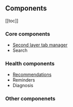 ## Components

[[toc]]

### Core components

- [Second layer tab manager](./l2-tab-manager/index.html)
- Search

### Health components

- [Recommendations](./rex)
- Reminders
- Diagnosis

### Other componenets
